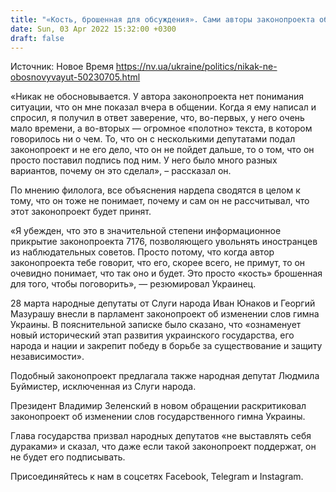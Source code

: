 ```yaml
---
title: "«Кость, брошенная для обсуждения». Сами авторы законопроекта об изменении текста гимна Украины не верят в его успех — филолог"
date: Sun, 03 Apr 2022 15:32:00 +0300
draft: false
---
```

Источник: Новое Время https://nv.ua/ukraine/politics/nikak-ne-obosnovyvayut-50230705.html


«Никак не обосновывается. У автора законопроекта нет понимания ситуации, что он мне показал вчера в общении. Когда я ему написал и спросил, я получил в ответ заверение, что, во-первых, у него очень мало времени, а во-вторых — огромное «полотно» текста, в котором говорилось ни о чем. То, что он с несколькими депутатами подал законопроект и не его дело, что он не пойдет дальше, то о том, что он просто поставил подпись под ним. У него было много разных вариантов, почему он это сделал», – рассказал он.

По мнению филолога, все объяснения нардепа сводятся в целом к тому, что он тоже не понимает, почему и сам он не рассчитывал, что этот законопроект будет принят.

«Я убежден, что это в значительной степени информационное прикрытие законопроекта 7176, позволяющего увольнять иностранцев из наблюдательных советов. Просто потому, что когда автор законопроекта тебе говорит, что его, скорее всего, не примут, то он очевидно понимает, что так оно и будет. Это просто «кость» брошенная для того, чтобы поговорить», — резюмировал Украинец.

28 марта народные депутаты от Слуги народа Иван Юнаков и Георгий Мазурашу внесли в парламент законопроект об изменении слов гимна Украины. В пояснительной записке было сказано, что «ознаменует новый исторический этап развития украинского государства, его народа и нации и закрепит победу в борьбе за существование и защиту независимости».

Подобный законопроект предлагала также народная депутат Людмила Буймистер, исключенная из Слуги народа.

Президент Владимир Зеленский в новом обращении раскритиковал законопроект об изменении слов государственного гимна Украины.

Глава государства призвал народных депутатов «не выставлять себя дураками» и сказал, что даже если такой законопроект поддержат, он не будет его подписывать.

Присоединяйтесь к нам в соцсетях Facebook, Telegram и Instagram.
